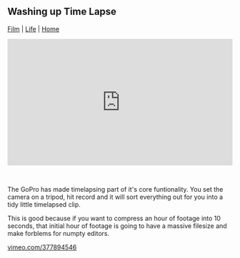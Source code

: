 ## Washing up Time Lapse

[Film](./) | [Life](../) | [Home](../../..)

<div style="padding:56.25% 0 0 0;position:relative;"><iframe src="https://player.vimeo.com/video/377894546?autoplay=1&title=0&byline=0&portrait=0" style="position:absolute;top:0;left:0;width:100%;height:100%;" frameborder="0" allow="autoplay; fullscreen" allowfullscreen></iframe></div><script src="https://player.vimeo.com/api/player.js"></script>

<div style="height: 32px"></div>

The GoPro has made timelapsing part of it's core funtionality. You set the camera on a tripod, hit record and it will sort everything out for you into a tidy little timelapsed clip.

This is good because if you want to compress an hour of footage into 10 seconds, that initial hour of footage is going to have a massive filesize and make forblems for numpty editors.

[vimeo.com/377894546](https://vimeo.com/377894546)
